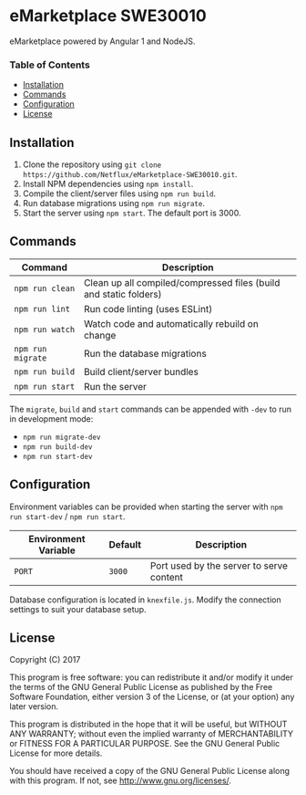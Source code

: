 # eMarketplace SWE30010
eMarketplace powered by Angular 1 and NodeJS.

### Table of Contents
* [Installation](#installation)
* [Commands](#commands)
* [Configuration](#configuration)
* [License](#license)

## Installation
1. Clone the repository using `git clone https://github.com/Netflux/eMarketplace-SWE30010.git`.
2. Install NPM dependencies using `npm install`.
3. Compile the client/server files using `npm run build`.
4. Run database migrations using `npm run migrate`.
5. Start the server using `npm start`. The default port is 3000.

## Commands
| Command           | Description                                                       |
| ----------------- | ----------------------------------------------------------------- |
| `npm run clean`   | Clean up all compiled/compressed files (build and static folders) |
| `npm run lint`    | Run code linting (uses ESLint)                                    |
| `npm run watch`   | Watch code and automatically rebuild on change                    |
| `npm run migrate` | Run the database migrations                                       |
| `npm run build`   | Build client/server bundles                                       |
| `npm run start`   | Run the server                                                    |

The `migrate`, `build` and `start` commands can be appended with `-dev` to run in development mode:
* `npm run migrate-dev`
* `npm run build-dev`
* `npm run start-dev`

## Configuration
Environment variables can be provided when starting the server with `npm run start-dev` / `npm run start`.

| Environment Variable | Default | Description                              |
| -------------------- | ------- | ---------------------------------------- |
| `PORT`               | `3000`  | Port used by the server to serve content |

Database configuration is located in `knexfile.js`. Modify the connection settings to suit your database setup.

## License
Copyright (C) 2017

This program is free software: you can redistribute it and/or modify
it under the terms of the GNU General Public License as published by
the Free Software Foundation, either version 3 of the License, or
(at your option) any later version.

This program is distributed in the hope that it will be useful,
but WITHOUT ANY WARRANTY; without even the implied warranty of
MERCHANTABILITY or FITNESS FOR A PARTICULAR PURPOSE.  See the
GNU General Public License for more details.

You should have received a copy of the GNU General Public License
along with this program. If not, see <http://www.gnu.org/licenses/>.
